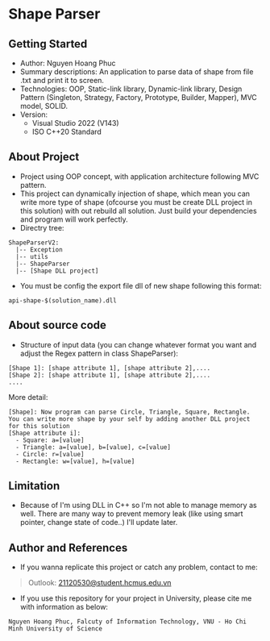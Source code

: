 # Shape Parser
## Getting Started
- Author: Nguyen Hoang Phuc
- Summary descriptions: An application to parse data of shape from file .txt and print it to screen.
- Technologies: OOP, Static-link library, Dynamic-link library, Design Pattern (Singleton, Strategy, Factory, Prototype, Builder, Mapper), MVC model, SOLID.  
- Version: 
  - Visual Studio 2022 (V143)
  - ISO C++20 Standard

## About Project
- Project using OOP concept, with application architecture following MVC pattern. 
- This project can dynamically injection of shape, which mean you can write more type of shape (ofcourse you must be create DLL project in this solution) with out rebuild all solution. Just build your dependencies and program will work perfectly.
- Directry tree:
```
ShapeParserV2: 
  |-- Exception
  |-- utils
  |-- ShapeParser
  |-- [Shape DLL project]
```

- You must be config the export file dll of new shape following this format:
```
api-shape-$(solution_name).dll
```

## About source code
- Structure of input data (you can change whatever format you want and adjust the Regex pattern in class ShapeParser):
```
[Shape 1]: [shape attribute 1], [shape attribute 2],....
[Shape 2]: [shape attribute 1], [shape attribute 2],....
....
```
More detail:
```
[Shape]: Now program can parse Circle, Triangle, Square, Rectangle. You can write more shape by your self by adding another DLL project for this solution
[Shape attribute i]: 
  - Square: a=[value]
  - Triangle: a=[value], b=[value], c=[value]
  - Circle: r=[value]
  - Rectangle: w=[value], h=[value]
```

## Limitation
- Because of I'm using DLL in C++ so I'm not able to manage memory as well. There are many way to prevent memory leak (like using smart pointer, change state of code..) I'll update later.

## Author and References

- If you wanna replicate this project or catch any problem, contact to me:
>Outlook: 21120530@student.hcmus.edu.vn

- If you use this repository for your project in University, please cite me with information as below:

```
Nguyen Hoang Phuc, Falcuty of Information Technology, VNU - Ho Chi Minh University of Science
```
